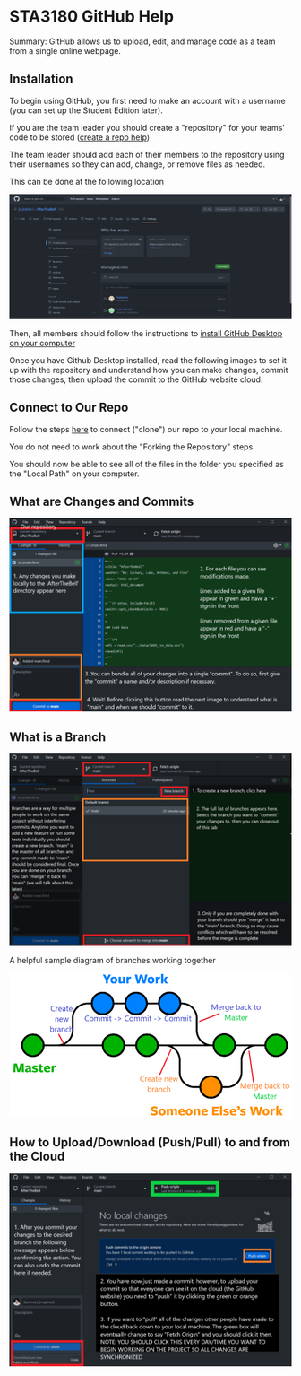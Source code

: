 # STA3180 GitHub Help

Summary: GitHub allows us to upload, edit, and manage code as a team from a single online webpage.

## Installation

To begin using GitHub, you first need to make an account with a username (you can set up the Student Edition later).

If you are the team leader you should create a "repository" for your teams' code to be stored ([create a repo help](https://docs.github.com/en/get-started/quickstart/create-a-repo))

The team leader should add each of their members to the repository using their usernames so they can add, change, or remove files as needed.

This can be done at the following location

![zero page](githubhelp0.PNG)

Then, all members should follow the instructions to [install GitHub Desktop on your computer](https://docs.github.com/en/desktop/installing-and-configuring-github-desktop/overview/getting-started-with-github-desktop)

Once you have Github Desktop installed, read the following images to set it up with the repository and understand
how you can make changes, commit those changes, then upload the commit to the GitHub website cloud.

## Connect to Our Repo

Follow the steps [here](https://docs.github.com/en/desktop/contributing-and-collaborating-using-github-desktop/adding-and-cloning-repositories/cloning-and-forking-repositories-from-github-desktop) to connect ("clone") our repo to your local machine.

You do not need to work about the "Forking the Repository" steps.

You should now be able to see all of the files in the folder you specified as the "Local Path" on your computer.

## What are Changes and Commits

![first page](githubhelp1.png)

## What is a Branch

![second page](githubhelp2.png)

A helpful sample diagram of branches working together

![helpful diagram](githubhelp_branch_diagram.png)

## How to Upload/Download (Push/Pull) to and from the Cloud 

![third page](githubhelp3.png)




